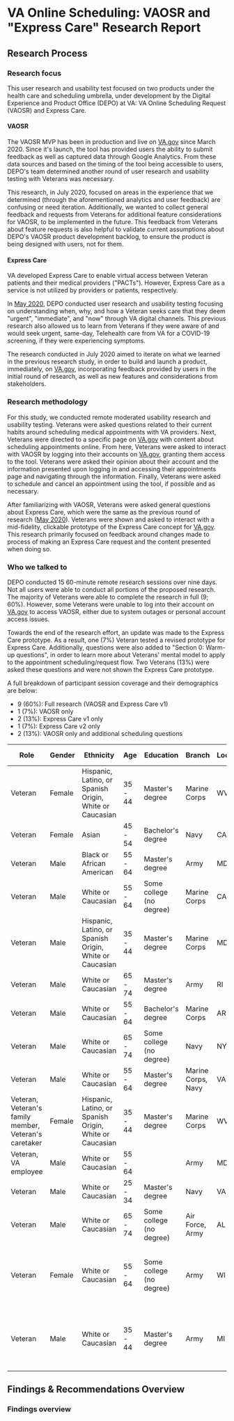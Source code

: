 # VA Online Scheduling: VAOSR and "Express Care" Research Report

## Research Process

### Research focus

This user research and usability test focused on two products under the health care and scheduling umbrella, under development by the Digital Experience and Product Office (DEPO) at VA: VA Online Scheduling Request (VAOSR) and Express Care.

#### VAOSR

The VAOSR MVP has been in production and live on [VA.gov](VA.gov) since March 2020. Since it's launch, the tool has provided users the ability to submit feedback as well as captured data through Google Analytics. From these data sources and based on the timing of the tool being accessible to users, DEPO's team determined another round of user research and usability testing with Veterans was necessary. 

This research, in July 2020, focused on areas in the experience that we determined (through the aforementioned analytics and user feedback) are confusing or need iteration. Additionally, we wanted to collect general feedback and requests from Veterans for additional feature considerations for VAOSR, to be implemented in the future. This feedback from Veterans about feature requests is also helpful to validate current assumptions about DEPO's VAOSR product development backlog, to ensure the product is being designed with users, not for them. 

#### Express Care

VA developed Express Care to enable virtual access between Veteran patients and their medical providers ("PACTs"). However, Express Care as a service is not utilized by providers or patients, respectively. 

In [May 2020](https://github.com/department-of-veterans-affairs/va.gov-team/blob/master/products/health-care/appointments/va-online-scheduling/express-care-research/2020-may-research/express-care-research-report.md), DEPO conducted user research and usability testing focusing on understanding when, why, and how a Veteran seeks care that they deem "urgent", "immediate", and "now" through VA digital channels. This previous research also allowed us to learn from Veterans if they were aware of and would seek urgent, same-day, Telehealth care from VA for a COVID-19 screening, if they were experiencing symptoms.

The research conducted in July 2020 aimed to iterate on what we learned in the previous research study, in order to build and launch a product, immediately, on [VA.gov](VA.gov), incorporating feedback provided by users in the initial round of research, as well as new features and considerations from stakeholders. 

### Research methodology

For this study, we conducted remote moderated usability research and usability testing. Veterans were asked questions related to their current habits around scheduling medical appointments with VA providers. Next, Veterans were directed to a specific page on [VA.gov](VA.gov) with content about scheduling appointments online. From here, Veterans were asked to interact with VAOSR by logging into their accounts on [VA.gov](VA.gov), granting them access to the tool. Veterans were asked their opinion about their account and the information presented upon logging in and accessing their appointments page and navigating through the information. Finally, Veterans were asked to schedule and cancel an appointment using the tool, if possible and as necessary. 

After familiarizing with VAOSR, Veterans were asked general questions about Express Care, which were the same as the previous round of research ([May 2020](https://github.com/department-of-veterans-affairs/va.gov-team/blob/master/products/health-care/appointments/va-online-scheduling/express-care-research/2020-may-research/express-care-research-report.md)). Veterans were shown and asked to interact with a mid-fidelity, clickable prototype of the Express Care concept for [VA.gov](VA.gov). This research primarily focused on feedback around changes made to process of making an Express Care request and the content presented when doing so. 

### Who we talked to

DEPO conducted 15 60-minute remote research sessions over nine days. Not all users were able to conduct all portions of the proposed research. The majority of Veterans were able to complete the research in full (9; 60%). However, some Veterans were unable to log into their account on [VA.gov](VA.gov) to access VAOSR, either due to system outages or personal account access issues. 

Towards the end of the research effort, an update was made to the Express Care prototype. As a result, one (7%) Veteran tested a revised prototype for Express Care. Additionally, questions were also added to "Section 0: Warm-up questions", in order to learn more about Veterans' mental model to apply to the appointment scheduling/request flow. Two Veterans (13%) were asked these questions and were not shown the Express Care prototype.

A full breakdown of participant session coverage and their demographics are below:

* 9 (60%): Full research (VAOSR and Express Care v1)
* 1 (7%): VAOSR only
* 2 (13%): Express Care v1 only
* 1 (7%): Express Care v2 only
* 2 (13%): VAOSR only and additional scheduling questions

| Role                                                  | Gender | Ethnicity                                               | Age      | Education                | Branch             | Location | Session Coverage                                      |
| ----------------------------------------------------- | ------ | ------------------------------------------------------- | -------- | ------------------------ | ------------------ | -------- | ----------------------------------------------------- |
| Veteran                                               | Female | Hispanic, Latino, or Spanish Origin, White or Caucasian | 35 - 44  | Master's degree          | Marine Corps       | WV       | VAOSR and EC v1                                       |
| Veteran                                               | Female | Asian                                                   | 45 - 54  | Bachelor's degree        | Navy               | CA       | Express Care v1 only                                  |
| Veteran                                               | Male   | Black or African American                               | 55 -  64 | Master's degree          | Army               | MD       | Express Care v1 only                                  |
| Veteran                                               | Male   | White or Caucasian                                      | 55 - 64  | Some college (no degree) | Marine Corps       | CA       | VAOSR and EC v1                                       |
| Veteran                                               | Male   | Hispanic, Latino, or Spanish Origin, White or Caucasian | 35 - 44  | Master's degree          | Marine Corps       | MD       | VAOSR and EC v1                                       |
| Veteran                                               | Male   | White or Caucasian                                      | 65 - 74  | Master's degree          | Army               | RI       | VAOSR and EC v1                                       |
| Veteran                                               | Male   | White or Caucasian                                      | 55 - 64  | Bachelor's degree        | Marine Corps       | AR       | VAOSR and EC v1                                       |
| Veteran                                               | Male   | White or Caucasian                                      | 65 - 74  | Some college (no degree) | Navy               | NY       | VAOSR and EC v1                                       |
| Veteran                                               | Male   | White or Caucasian                                      | 55 - 64  | Master's degree          | Marine Corps, Navy | VA       | VAOSR and EC v1                                       |
| Veteran, Veteran's family member, Veteran's caretaker | Female | Hispanic, Latino, or Spanish Origin, White or Caucasian | 35 - 44  | Master's degree          | Marine Corps       | WV       | VAOSR only                                            |
| Veteran, VA employee                                  | Male   | White or Caucasian                                      | 55 - 64  |                          | Army               | MD       | VAOSR and EC v1                                       |
| Veteran                                               | Male   | White or Caucasian                                      | 25 - 34  | Master's degree          | Navy               | VA       | VAOSR and EC v1                                       |
| Veteran                                               | Male   | White or Caucasian                                      | 65 - 74  | Some college (no degree) | Air Force, Army    | AL       | Express Care v2 only                                  |
| Veteran                                               | Female | White or Caucasian                                      | 55 - 64  | Some college (no degree) | Army               | WI       | + New scheduling questions; VAOSR only and EC warm-up |
| Veteran                                               | Male   | White or Caucasian                                      | 35 - 44  | Master's degree          | Army               | MI       | + New scheduling questions; VAOSR only and EC warm-up |

## Findings & Recommendations Overview

### Findings overview
